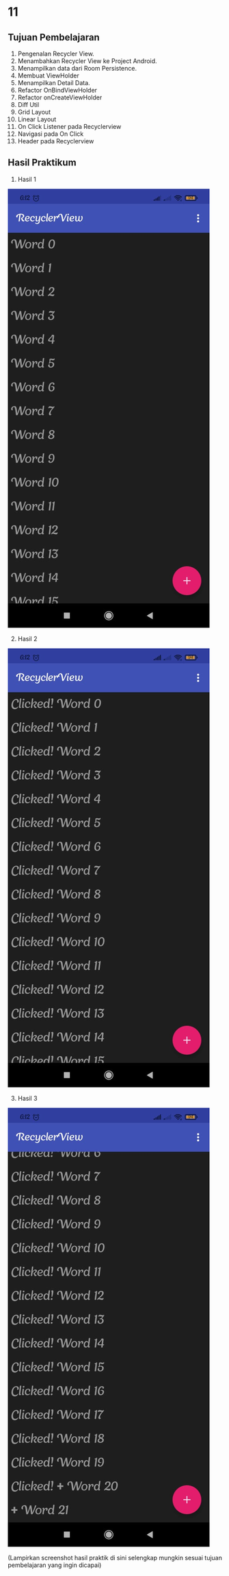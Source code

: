 # 11

## Tujuan Pembelajaran

1. Pengenalan Recycler View.
2. Menambahkan Recycler View ke Project Android.
3. Menampilkan data dari Room Persistence.
4. Membuat ViewHolder
5. Menampilkan Detail Data.
6. Refactor OnBindViewHolder
7. Refactor onCreateViewHolder
8. Diff Util
9. Grid Layout
10. Linear Layout
11. On Click Listener pada Recyclerview
12. Navigasi pada On Click
13. Header pada Recyclerview

## Hasil Praktikum

1. Hasil 1

![image](img/hasil1.png)

2. Hasil 2

![image](img/hasil2.png)

3. Hasil 3

![image](img/hasil3.png)

(Lampirkan screenshot hasil praktik di sini selengkap mungkin sesuai tujuan pembelajaran yang ingin dicapai)
